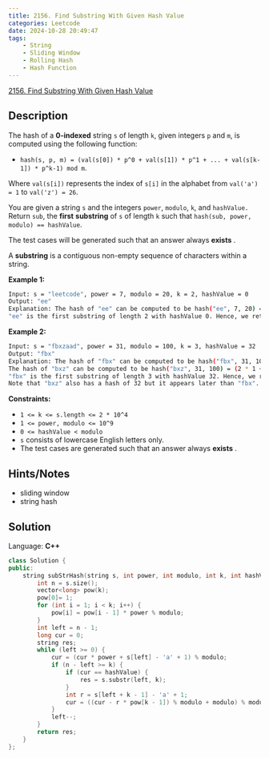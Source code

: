 ```yaml
---
title: 2156. Find Substring With Given Hash Value
categories: Leetcode
date: 2024-10-28 20:49:47
tags:
    - String
    - Sliding Window
    - Rolling Hash
    - Hash Function
---
```


[2156. Find Substring With Given Hash Value](https://leetcode.com/problems/find-substring-with-given-hash-value/description/)

## Description

The hash of a **0-indexed**  string `s` of length `k`, given integers `p` and `m`, is computed using the following function:

- `hash(s, p, m) = (val(s[0]) * p^0 + val(s[1]) * p^1 + ... + val(s[k-1]) * p^k-1) mod m`.

Where `val(s[i])` represents the index of `s[i]` in the alphabet from `val('a') = 1` to `val('z') = 26`.

You are given a string `s` and the integers `power`, `modulo`, `k`, and `hashValue.` Return `sub`, the **first**  **substring**  of `s` of length `k` such that `hash(sub, power, modulo) == hashValue`.

The test cases will be generated such that an answer always **exists** .

A <b>substring</b> is a contiguous non-empty sequence of characters within a string.

**Example 1:**

```bash
Input: s = "leetcode", power = 7, modulo = 20, k = 2, hashValue = 0
Output: "ee"
Explanation: The hash of "ee" can be computed to be hash("ee", 7, 20) = (5 * 1 + 5 * 7) mod 20 = 40 mod 20 = 0.
"ee" is the first substring of length 2 with hashValue 0. Hence, we return "ee".
```

**Example 2:**

```bash
Input: s = "fbxzaad", power = 31, modulo = 100, k = 3, hashValue = 32
Output: "fbx"
Explanation: The hash of "fbx" can be computed to be hash("fbx", 31, 100) = (6 * 1 + 2 * 31 + 24 * 31^2) mod 100 = 23132 mod 100 = 32.
The hash of "bxz" can be computed to be hash("bxz", 31, 100) = (2 * 1 + 24 * 31 + 26 * 31^2) mod 100 = 25732 mod 100 = 32.
"fbx" is the first substring of length 3 with hashValue 32. Hence, we return "fbx".
Note that "bxz" also has a hash of 32 but it appears later than "fbx".
```

**Constraints:**

- `1 <= k <= s.length <= 2 * 10^4`
- `1 <= power, modulo <= 10^9`
- `0 <= hashValue < modulo`
- `s` consists of lowercase English letters only.
- The test cases are generated such that an answer always **exists** .

## Hints/Notes

- sliding window
- string hash

## Solution

Language: **C++**

```C++
class Solution {
public:
    string subStrHash(string s, int power, int modulo, int k, int hashValue) {
        int n = s.size();
        vector<long> pow(k);
        pow[0]= 1;
        for (int i = 1; i < k; i++) {
            pow[i] = pow[i - 1] * power % modulo;
        }
        int left = n - 1;
        long cur = 0;
        string res;
        while (left >= 0) {
            cur = (cur * power + s[left] - 'a' + 1) % modulo;
            if (n - left >= k) {
                if (cur == hashValue) {
                    res = s.substr(left, k);
                }
                int r = s[left + k - 1] - 'a' + 1;
                cur = ((cur - r * pow[k - 1]) % modulo + modulo) % modulo;
            }
            left--;
        }
        return res;
    }
};
```
